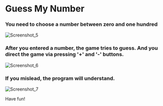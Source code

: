 # Guess My Number 

### You need to choose a number between zero and one hundred

![Screenshot_5](https://user-images.githubusercontent.com/88652054/204079861-d47b8b43-d3c4-4452-9c52-0b90189c635d.png)

### After you entered a number, the game tries to guess. And you direct the game via pressing '+' and '-' buttons.

![Screenshot_6](https://user-images.githubusercontent.com/88652054/204080028-09119fe3-5142-44ee-9442-c3c11e8ce432.png)

### If you mislead, the program will understand.

![Screenshot_7](https://user-images.githubusercontent.com/88652054/204080025-e38c8b3a-4d5e-4686-b19f-30364b31d562.png)

Have fun!
